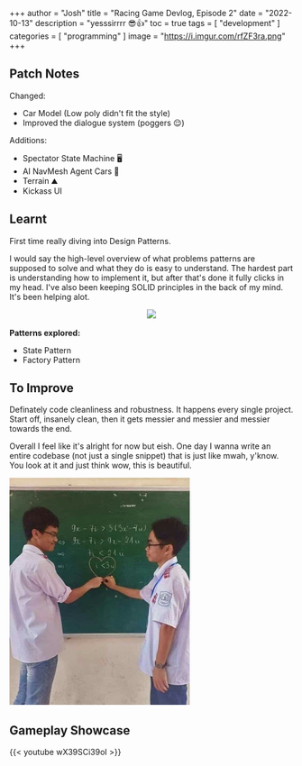 +++
author = "Josh"
title = "Racing Game Devlog, Episode 2"
date = "2022-10-13"
description = "yesssirrrr 😎👍"
toc = true
tags = [
    "development"
]
categories = [
    "programming"
]
image = "https://i.imgur.com/rfZF3ra.png"
+++
<!--more-->

## Patch Notes
Changed:
* Car Model (Low poly didn't fit the style)
* Improved the dialogue system (poggers 😌)

Additions:
* Spectator State Machine 🖥
* AI NavMesh Agent Cars 🧠
* Terrain ⛰
* Kickass UI

## Learnt
First time really diving into Design Patterns.

I would say the high-level overview of what problems patterns are supposed to solve and what they do is easy to understand. The hardest part is understanding how to implement it, but after that's done it fully clicks in my head. I've also been keeping SOLID principles in the back of my mind. It's been helping alot.

<center>

![](https://media.giphy.com/media/uJUU5k5s2bi3PnMv0H/giphy.gif)
</center>

**Patterns explored:**
* State Pattern
* Factory Pattern

## To Improve
Definately code cleanliness and robustness.
It happens every single project. Start off, insanely clean, then it gets messier and messier and messier towards the end. 

Overall I feel like it's alright for now but eish. 
One day I wanna write an entire codebase (not just a single snippet) that is just like mwah, y'know. You look at it and just think wow, this is beautiful.

![](meme.png)


## Gameplay Showcase

{{< youtube wX39SCi39oI >}}
